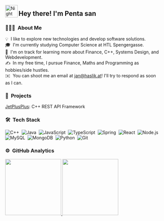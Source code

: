 <img alt="Night Coding" src="./assets/Hand%20Wave.gif" width='40' align="left"/><h2>Hey there! I'm Penta san</h2>

### 👨🏻‍💻 &nbsp;About Me

💡 &nbsp;I like to explore new technologies and develop software solutions.\
🎓 &nbsp;I'm currently studying Computer Science at HTL Spengergasse.\
🌱 &nbsp;I'm on track for learning more about Finance, C++, Systems Design, and Webdevelopment.\
✍️ &nbsp;In my free time, I pursue Finance, Maths and Programming as hobbies/side hustles.\
✉️ &nbsp;You can shoot me an email at jan@haslik.at! I'll try to respond as soon as I can.


### 🚧 &nbsp;Projects

[JetPlusPlus](https://github.com/Blue-SeaBird/JetPlusPlus): C++ REST API Framework

### 🛠 &nbsp;Tech Stack

![C++](https://img.shields.io/badge/-C++-05122A?style=flat&logo=C%2B%2B&logoColor=00599C)&nbsp;
![Java](https://img.shields.io/badge/-Java-05122A?style=flat&logo=Java&logoColor=FFA518)&nbsp;
![JavaScript](https://img.shields.io/badge/-JavaScript-05122A?style=flat&logo=javascript)&nbsp;
![TypeScript](https://img.shields.io/badge/typescript-%23007ACC.svg?style=flat&logo=typescript&logoColor=white)&nbsp;
![Spring](https://img.shields.io/badge/-spring-%236DB33F?style=flat&logo=spring&logoColor=white)&nbsp;
![React](https://img.shields.io/badge/-React-05122A?style=flat&logo=react)&nbsp;
![Node.js](https://img.shields.io/badge/-Node.js-05122A?style=flat&logo=node.js)&nbsp;\
![MySQL](https://img.shields.io/badge/mysql-%2300f.svg?style=flate&logo=mysql&logoColor=white)&nbsp;
![MongoDB](https://img.shields.io/badge/MongoDB-%234ea94b.svg?style=flat&logo=mongodb&logoColor=white)&nbsp;
![Python](https://img.shields.io/badge/-Python-05122A?style=flat&logo=python)&nbsp;
![Git](https://img.shields.io/badge/-Git-05122A?style=flat&logo=git)&nbsp;

### ⚙️ &nbsp;GitHub Analytics

<p align="left">
  <a href="https://github.com/Peeentaa">
    <img height="180em" src="https://github-readme-stats.vercel.app/api?username=Peeentaa&theme=radical&show_icons=true&count_private=true&include_all_commits=true"/>
      <img height="180em" src="https://github-readme-stats.vercel.app/api/top-langs/?username=Peeentaa&theme=radical&hide_progress=true"/>
  </a>
</p>
